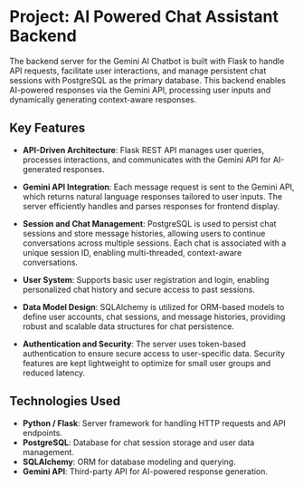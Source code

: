 # Project: AI Powered Chat Assistant Backend

The backend server for the Gemini AI Chatbot is built with Flask to handle API requests, facilitate user interactions, and manage persistent chat sessions with PostgreSQL as the primary database. This backend enables AI-powered responses via the Gemini API, processing user inputs and dynamically generating context-aware responses.

## Key Features

- **API-Driven Architecture**: Flask REST API manages user queries, processes interactions, and communicates with the Gemini API for AI-generated responses.

- **Gemini API Integration**: Each message request is sent to the Gemini API, which returns natural language responses tailored to user inputs. The server efficiently handles and parses responses for frontend display.

- **Session and Chat Management**: PostgreSQL is used to persist chat sessions and store message histories, allowing users to continue conversations across multiple sessions. Each chat is associated with a unique session ID, enabling multi-threaded, context-aware conversations.

- **User System**: Supports basic user registration and login, enabling personalized chat history and secure access to past sessions.

- **Data Model Design**: SQLAlchemy is utilized for ORM-based models to define user accounts, chat sessions, and message histories, providing robust and scalable data structures for chat persistence.

- **Authentication and Security**: The server uses token-based authentication to ensure secure access to user-specific data. Security features are kept lightweight to optimize for small user groups and reduced latency.

## Technologies Used

- **Python / Flask**: Server framework for handling HTTP requests and API endpoints.
- **PostgreSQL**: Database for chat session storage and user data management.
- **SQLAlchemy**: ORM for database modeling and querying.
- **Gemini API**: Third-party API for AI-powered response generation.

